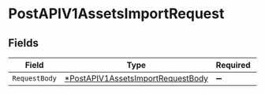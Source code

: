 # PostAPIV1AssetsImportRequest


## Fields

| Field                                                                                            | Type                                                                                             | Required                                                                                         | Description                                                                                      |
| ------------------------------------------------------------------------------------------------ | ------------------------------------------------------------------------------------------------ | ------------------------------------------------------------------------------------------------ | ------------------------------------------------------------------------------------------------ |
| `RequestBody`                                                                                    | [*PostAPIV1AssetsImportRequestBody](../../models/operations/postapiv1assetsimportrequestbody.md) | :heavy_minus_sign:                                                                               | N/A                                                                                              |
